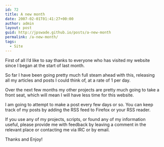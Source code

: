 ```yaml
---
id: 72
title: A new month
date: 2007-02-01T01:41:27+00:00
author: admin
layout: post
guid: http://jpswade.github.io/posts/a-new-month
permalink: /a-new-month/
tags:
  - Site
---
```

<p class="lead">
  First of all I&#8217;d like to say thanks to everyone who has visited my website since I began at the start of last month.
</p>

So far I have been going pretty much full steam ahead with this, releasing all my articles and posts I could think of, at a rate of 1 per day.

Over the next few months my other projects are pretty much going to take a front seat, which will mean I will have less time for this website.

I am going to attempt to make a post every few days or so. You can keep track of my posts by adding the RSS feed to Firefox or your RSS reader.

If you use any of my projects, scripts, or found any of my information useful, please provide me with feedback by leaving a comment in the relevant place or contacting me via IRC or by email.

Thanks and Enjoy!